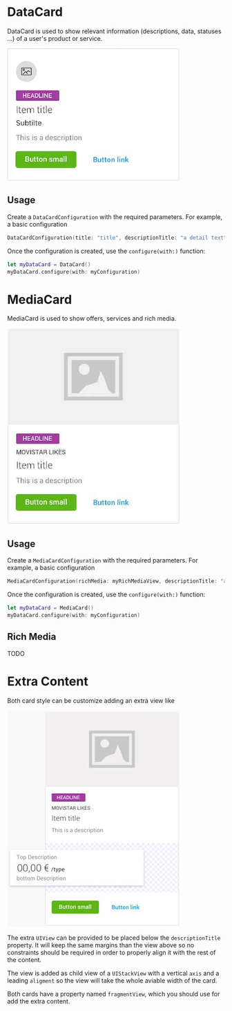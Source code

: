 # DataCard

DataCard is used to show relevant information (descriptions, data, statuses ...) of a user's product or service.

![DataCard](./docs/images/data-card.jpg)

## Usage

Create a `DataCardConfiguration` with the required parameters. For example, a basic configuration

```swift
DataCardConfiguration(title: "title", descriptionTitle: "a detail text")
```

Once the configuration is created, use the `configure(with:)` function:

```swift
let myDataCard = DataCard()
myDataCard.configure(with: myConfiguration)
```

# MediaCard

MediaCard is used to show offers, services and rich media.

![DataCard](./docs/images/media-card.jpg)

## Usage

Create a `MediaCardConfiguration` with the required parameters. For example, a basic configuration

```swift
MediaCardConfiguration(richMedia: myRichMediaView, descriptionTitle: "a detail text")
```

Once the configuration is created, use the `configure(with:)` function:

```swift
let myDataCard = MediaCard()
myDataCard.configure(with: myConfiguration)
```

## Rich Media

TODO

# Extra Content

Both card style can be customize adding an extra view like

![DataCard](./docs/images/card-extra-content.jpg)

The extra `UIView` can be provided to be placed below the `descriptionTitle` property. It will keep the same margins than the view above so no constraints should be required in order to properly align it with the rest of the content.

The view is added as child view of a `UIStackView` with a vertical `axis` and a leading `aligment` so the view will take the whole aviable width of the card.

Both cards have a property named `fragmentView`, which you should use for add the extra content.
